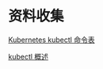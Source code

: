 # 资料收集



[Kubernetes kubectl 命令表](http://docs.kubernetes.org.cn/683.html)

[kubectl 概述](https://kubernetes.io/zh/docs/reference/kubectl/overview/)

[]()

[]()

[]()

[]()

[]()

[]()

[]()

[]()

[]()